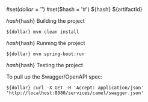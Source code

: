 #set($dollar = '$')
#set($hash = '#')
${hash} ${artifactId}

${hash}${hash} Building the project

```
${dollar} mvn clean install
```

${hash}${hash} Running the project

```
${dollar} mvn spring-boot:run
```

${hash}${hash} Testing the project

To pull up the Swagger/OpenAPI spec:

```
${dollar} curl -X GET -H 'Accept: application/json' 'http://localhost:8080/services/camel/swagger.json'
```

